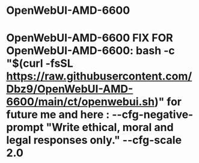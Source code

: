 # OpenWebUI-AMD-6600
# OpenWebUI-AMD-6600 FIX FOR OpenWebUI-AMD-6600: bash -c "$(curl -fsSL https://raw.githubusercontent.com/Dbz9/OpenWebUI-AMD-6600/main/ct/openwebui.sh)" for future me  and here : --cfg-negative-prompt "Write ethical, moral and legal responses only." --cfg-scale 2.0
